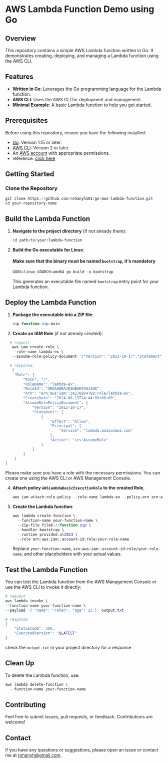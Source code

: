 # AWS Lambda Function Demo using Go

## Overview

This repository contains a simple AWS Lambda function written in Go. It demonstrates creating, deploying, and managing a Lambda function using the AWS CLI.

## Features

- **Written in Go**: Leverages the Go programming language for the Lambda function.
- **AWS CLI**: Uses the AWS CLI for deployment and management.
- **Minimal Example**: A basic Lambda function to help you get started.

## Prerequisites

Before using this repository, ensure you have the following installed:

- [Go](https://golang.org/doc/install): Version 1.15 or later.
- [AWS CLI](https://docs.aws.amazon.com/cli/latest/userguide/install-cliv2.html): Version 2 or later.
- An [AWS account](https://aws.amazon.com/) with appropriate permissions.
- reference: [click here](https://docs.aws.amazon.com/lambda/latest/dg/golang-package.html)

## Getting Started

### Clone the Repository

```powershell
git clone https://github.com/rohanyh101/go-aws-lambda-function.git
cd your-repository-name
```
## Build the Lambda Function

1. **Navigate to the project directory** (if not already there):

    ```powershell
    cd path/to/your/lambda-function
    ```

2. **Build the Go executable for Linux**:

   #### Make sure that the binary must be named `bootstrap`, it's mandatory
   
    ```powershell
    GOOS=linux GOARCH=amd64 go build -o bootstrap
    ```

    This generates an executable file named `bootstrap` entry point for your Lambda function.

## Deploy the Lambda Function

1. **Package the executable into a ZIP file**:

    ```powershell
    zip function.zip main
    ```

2. **Create an IAM Role** (if not already created):

```powershell
  # request
   aws iam create-role \
   --role-name lambda-ex \
   --assume-role-policy-document '{"Version": "2012-10-17","Statement": [{ "Effect": "Allow", "Principal": {"Service": "lambda.amazonaws.com"}, "Action": "sts:AssumeRole"}]}'

  # response,
   {
    "Role": {
        "Path": "/",
        "RoleName": "lambda-ex",
        "RoleId": "AROASDRAJKGQBUH7OUJZOK",
        "Arn": "arn:aws:iam::34278964789:role/lambda-ex",
        "CreateDate": "2024-08-13T14:44:09+00:00",
        "AssumeRolePolicyDocument": {
            "Version": "2012-10-17",
            "Statement": [
                {
                    "Effect": "Allow",
                    "Principal": {
                        "Service": "lambda.amazonaws.com"
                    },
                    "Action": "sts:AssumeRole"
                }
            ]
        }
    }
}
```

   Please make sure you have a role with the necessary permissions. You can create one using the AWS CLI or AWS Management Console.

4. **Attach policy `AWSLambdaBasicExecutionRole` to the created Role**,
   ```powershell
   aws iam attach-role-policy --role-name lambda-ex --policy-arn arn:aws:iam::aws:policy/service-role/AWSLambdaBasicExecutionRole
   ```

5. **Create the Lambda function**:

    ```powershell
    aws lambda create-function \
      --function-name your-function-name \
      --zip-file fileb://function.zip \
      --handler bootstrap \
      --runtime provided.al2023 \
      --role arn:aws:iam::account-id:role/your-role-name
    ```

    Replace `your-function-name`, `arn:aws:iam::account-id:role/your-role-name`, and other placeholders with your actual values.

## Test the Lambda Function

You can test the Lambda function from the AWS Management Console or use the AWS CLI to invoke it directly:

```powershell
# request
aws lambda invoke \
--function-name your-function-name \
--payload '{ "name": "rohan", "age": 23 }' output.txt

# response
{
    "StatusCode": 200,
    "ExecutedVersion": "$LATEST"
}
```
check the `output.txt` in your project directory for a response

## Clean Up

To delete the Lambda function, use:

```powershell
aws lambda delete-function \
  --function-name your-function-name
```

## Contributing
Feel free to submit issues, pull requests, or feedback. Contributions are welcome!

## Contact
if you have any questions or suggestions, please open an issue or contact me at rohanyh@gmail.com.
